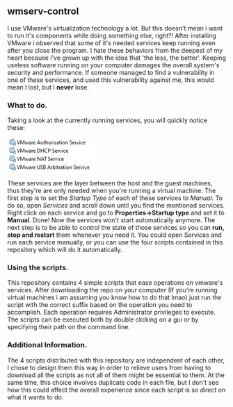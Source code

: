 ## wmserv-control
I use VMware's virtualization technology a lot. But this doesn't mean i want to run it's components while doing something else, right?!
After installing VMware i observed that some of it's needed services keep running even after you close the program. I hate these behaviors from
the deepest of my heart because i've grown up with the idea that 'the less, the better'. Keeping useless software running on your computer damages
the overall system's security and performance. If someone managed to find a vulnerability in one of these services, and used this vulnerability
against me, this would mean I lost, but I **never** lose.
### What to do.
Taking a look at the currently running services, you will quickly notice these:

![VMware Services](/images/vmware-services.png)

These services are the layer between the host and the guest machines, thus they're are only needed when you're running a virtual machine.
The first step is to set the *Startup Type* of each of these services to *Manual*. To do so, open *Services* and scroll down until you find
the mentioned services. Right click on each service and go to **Properties->Startup type** and set it to **Manual**.
Done! Now the services won't start automatically anymore. The next step is to be able to control the state of those services so you can
**run, stop and restart** them whenever you need it. You could open Services and run each service manually, or you can use the four scripts
contained in this repository which will do it automatically.
### Using the scripts.
This repository contains 4 simple scripts that ease operations on vmware's services. After downloading the repo on your computer (If you're running virtual
machines i am assuming you know how to do that lmao) just run the script with the correct suffix based on the operation you need to accomplish. 
Each operation requires Administrator privileges to execute. The scripts can be executed both by double clicking on a gui or by specifying their path
on the command line.
### Additional Information.
The 4 scripts distributed with this repository are independent of each other, I chose to design them this way in order to relieve users from having to download all the scripts as not all of them might be essential to them. At the same time, this choice involves duplicate code in each file, but I don't 
see how this could affect the overall experience since each script is so *direct* on what it wants to do.